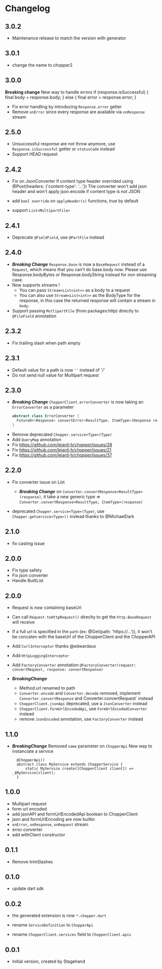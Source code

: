 # Changelog

## 3.0.2
* Maintenance release to match the version with generator 

## 3.0.1
* change the name to chopper2 

## 3.0.0

**Breaking change**
New way to handle errors
    if (response.isSuccessful) {
      final body = response.body;
    } else {
      final error = response.error;
    }
- Fix error handling by introducing `Response.error` getter
- Remove `onError` since every response are available via `onResponse` stream


## 2.5.0

- Unsuccessful response are not throw anymore, use `Response.isSuccessful` getter or `statusCode` instead
- Support HEAD request

## 2.4.2

- Fix on JsonConverter 
    If content type header overrided using @Post(headers: {'content-type': '...'})
    The converter won't add json header and won't apply json.encode if content type is not JSON

- add `bool override` on `applyHeader(s)` functions, true by default

- support `List<MultipartFile>`

## 2.4.1

- Deprecate `@FieldField`, use `@PartFile` instead

## 2.4.0

- ***Breaking Change***
  `Response.base` is now a `BaseRequest` instead of a `Request`, which means that you can't do base.body now.
  Please use Response.bodyBytes or Response.bodyString instead for non streaming case.
- Now supports streams !
  - You can pass `Stream<List<int>>` as a body to a request
  - You can also use `Stream<List<int>>` as the BodyType for the response, in this case the returned response will contain a stream in `body`.
- Support passing `MutlipartFile` (from packages:http) directly to `@FileField` annotation

## 2.3.2

- Fix trailing slash when path empty

## 2.3.1

- Default value for a path is now `''` instead of '/'
- Do not send null value for Multipart request

## 2.3.0

- ***Breaking Change***
  `ChopperClient.errorConverter` is now taking an `ErrorConverter` as a parameter
  ```dart
  abstract class ErrorConverter {
    FutureOr<Response> convertError<ResultType, ItemType>(Response response);
  }
  ```
- Remove deprecated `Chopper.service<Type>(Type)`
- Add `QueryMap` annotation
- Fix https://github.com/lejard-h/chopper/issues/28
- Fix https://github.com/lejard-h/chopper/issues/21
- Fix https://github.com/lejard-h/chopper/issues/37

## 2.2.0

- Fix converter issue on List
  - ***Breaking Change*** 
  on `Converter.convertResponse<ResultType>(response)`, 
  it take a new generic type => `Converter.convertResponse<ResultType, ItemType>(response)`
                 
- deprecated `Chopper.service<Type>(Type)`, use `Chopper.getservice<Type>()` instead
thanks to @MichaelDark

## 2.1.0

- fix casting issue

## 2.0.0

- Fix type safety
- Fix json converter
- Handle BuiltList

## 2.0.0

- Request is now containing baseUrl
- Can call `Request.toHttpRequest()` direclty to get the `http.BaseRequest` will receive
- If a full url is specified in the `path` (ex: @Get(path: 'https://...')), it won't be concaten with the baseUrl of the ChopperClient and the ChopperAPI
- Add `CurlInterceptor` thanks @edwardaux
- Add `HttpLoggingInterceptor`
- Add `FactoryConverter` annotation `@FactoryConverter(request: convertRequest, response: convertResponse)`

- ***BreakingChange***
  - Method.url renamed to path
  - `Converter.encode` and `Converter.decode` removed, implement `Converter.convertResponse` and Converter.convertRequest` instead
  - `ChopperClient.jsonApi` deprecated, use a `JsonConverter` instead
  - `ChopperClient.formUrlEncodedApi`, use `FormUrlEncodedConverter` instead
  - remove `JsonEncoded` annotation, use `FactoryConverter` instead

## 1.1.0

- ***BreakingChange***
    Removed `name` parameter on `ChopperApi`
    New way to instanciate a service
        
        @ChopperApi()
        abstract class MyService extends ChopperService {
            static MyService create([ChopperClient client]) => _$MyService(client);
        }
        

## 1.0.0

- Multipart request
- form url encoded
- add jsonAPI and formUrlEncodedApi boolean to ChopperClient
- json and formUrlEncoding are now builtin
- `onError`, `onResponse`, `onRequest` stream
- error converter
- add withClient constructor

## 0.1.1

- Remove trimSlashes

## 0.1.0

- update dart sdk

## 0.0.2

- the generated extension is now `*.chopper.dart`

- rename `ServiceDefinition` to `ChopperApi`
- rename `ChopperClient.services` field to `ChopperClient.apis`

## 0.0.1

- Initial version, created by Stagehand

